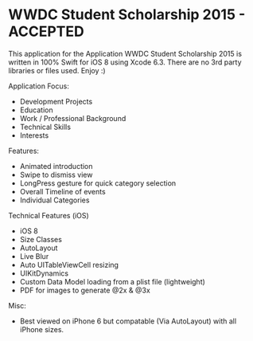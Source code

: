 # WWDC Student Scholarship 2015 - ACCEPTED

This application for the Application WWDC Student Scholarship 2015 is written in 100% Swift for iOS 8 using Xcode 6.3. There are no 3rd party libraries or files used. Enjoy :)

Application Focus:
- Development Projects
- Education
- Work / Professional Background
- Technical Skills
- Interests

Features:
- Animated introduction
- Swipe to dismiss view
- LongPress gesture for quick category selection
- Overall Timeline of events
- Individual Categories

Technical Features (iOS)
- iOS 8
- Size Classes
- AutoLayout
- Live Blur
- Auto UITableViewCell resizing
- UIKitDynamics
- Custom Data Model loading from a plist file (lightweight)
- PDF for images to generate @2x & @3x

Misc:
- Best viewed on iPhone 6 but compatable (Via AutoLayout) with all iPhone sizes.
